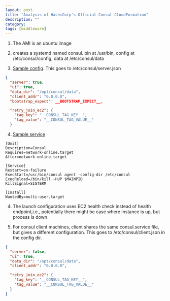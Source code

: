 ```yaml
---
layout: post
title: "Analysis of HashiCorp's Official Consul CloudFormation" 
description: ""
category: 
tags: [middleware]
---
```


1. The AMI is an ubuntu image

2. creates a systemd named consul. bin at /usr/bin, config at /etc/consul/config, data at /etc/consul/data

3. [Sample config](https://quickstart-reference.s3.amazonaws.com/hashicorp/consul/latest/scripts/consul_server_config.stub). This goes to /etc/consul/server.json

```json
{
  "server": true,
  "ui": true,
  "data_dir": "/opt/consul/data",
  "client_addr": "0.0.0.0",
  "bootstrap_expect": __BOOTSTRAP_EXPECT__,

  "retry_join_ec2": {
    "tag_key": "__CONSUL_TAG_KEY__",
    "tag_value": "__CONSUL_TAG_VALUE__"
  }
```

4. [Sample service](https://quickstart-reference.s3.amazonaws.com/hashicorp/consul/latest/scripts/consul.service)  

``` 
[Unit]
Description=Consul
Requires=network-online.target
After=network-online.target

[Service]
Restart=on-failure
ExecStart=/usr/bin/consul agent -config-dir /etc/consul
ExecReload=/bin/kill -HUP $MAINPID
KillSignal=SIGTERM

[Install]
WantedBy=multi-user.target
```

4. The launch configuration uses EC2 health check instead of health endpoint,i.e., potentially there might be case where instance is up, but process is down

5. For consul client machines, client shares the same consul.service file, but gives a different configuration. This goes to /etc/consul/client.json in the config dir.

```json
{
  "server": false,
  "ui": true,
  "data_dir": "/opt/consul/data",
  "client_addr": "0.0.0.0",

  "retry_join_ec2": {
    "tag_key": "__CONSUL_TAG_KEY__",
    "tag_value": "__CONSUL_TAG_VALUE__"
  }
}
```
